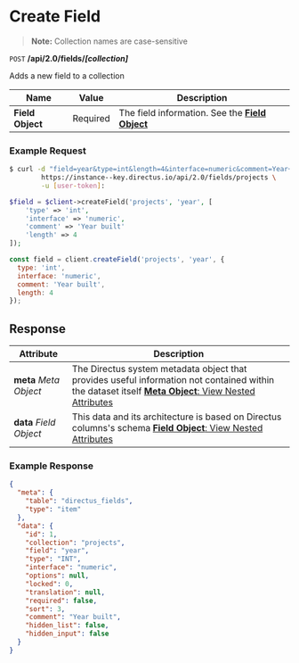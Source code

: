 # Create Field

> **Note:** Collection names are case-sensitive

<span class="request">`POST` **/api/2.0/fields/_[collection]_**</span>

<span class="description">Adds a new field to a collection</span>

<span class="arguments">Name</span> | Value | Description
------------------ | ----- | -----------
**Field Object**         | <span class="required">Required</span> | The field information. See the [**Field Object**](/overview/objects-model.md#field-object)

### Example Request

```bash
$ curl -d "field=year&type=int&length=4&interface=numeric&comment=Year+built" \       
        https://instance--key.directus.io/api/2.0/fields/projects \
        -u [user-token]:
```

```php
$field = $client->createField('projects', 'year', [
    'type' => 'int',
    'interface' => 'numeric',
    'comment' => 'Year built'
    'length' => 4
]);
```

```javascript
const field = client.createField('projects', 'year', {
  type: 'int',
  interface: 'numeric',
  comment: 'Year built',
  length: 4
});
```

## Response

<span class="attributes">Attribute</span> | Description
---------|------------
**meta** _Meta Object_ | The Directus system metadata object that provides useful information not contained within the dataset itself [**Meta Object**: View Nested Attributes](/overview/objects-model.md#meta-object)
**data** _Field Object_ | <span class="custom">This data and its architecture is based on Directus columns's schema</span> [**Field Object**: View Nested Attributes](/overview/objects-model.md#field-object)

### Example Response

```json
{
  "meta": {
    "table": "directus_fields",
    "type": "item"
  },
  "data": {
    "id": 1,
    "collection": "projects",
    "field": "year",
    "type": "INT",
    "interface": "numeric",
    "options": null,
    "locked": 0,
    "translation": null,
    "required": false,
    "sort": 3,
    "comment": "Year built",
    "hidden_list": false,
    "hidden_input": false
  }
}
```

